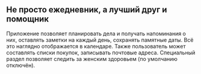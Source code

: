 ## Не просто ежедневник, а лучший друг и помощник
Приложение позволяет планировать дела и получать напоминания о них, оставлять заметки на каждый день, сохранять памятные даты. Всё это наглядно отображается в календаре.
Также пользователь может составлять списки покупок, записывать почтовые адреса. Специальный раздел позволяет следить за женским здоровьем (по умолчанию отключён).
